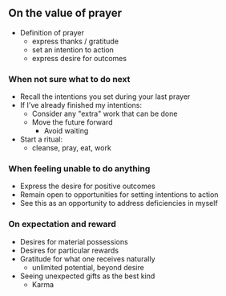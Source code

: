 ## On the value of prayer

- Definition of prayer
    - express thanks / gratitude
    - set an intention to action
    - express desire for outcomes

### When not sure what to do next

- Recall the intentions you set during your last prayer
- If I've already finished my intentions:
    - Consider any "extra" work that can be done
    - Move the future forward
        - Avoid waiting
- Start a ritual:
    - cleanse, pray, eat, work

### When feeling unable to do anything

- Express the desire for positive outcomes
- Remain open to opportunities for setting intentions to action
- See this as an opportunity to address deficiencies in myself

### On expectation and reward

- Desires for material possessions
- Desires for particular rewards
- Gratitude for what one receives naturally
    - unlimited potential, beyond desire
- Seeing unexpected gifts as the best kind
    - Karma

